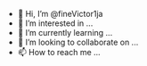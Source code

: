 - 👋 Hi, I’m @fineVictor1ja
- 👀 I’m interested in ...
- 🌱 I’m currently learning ...
- 💞️ I’m looking to collaborate on ...
- 📫 How to reach me ...

<!---
fineVictor1ja/fineVictor1ja is a ✨ special ✨ repository because its `README.md` (this file) appears on your GitHub profile.
You can click the Preview link to take a look at your changes.
--->
